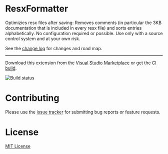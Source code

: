 # ResxFormatter
Optimizies resx files after saving: Removes comments (in particular the 3KB documentation that is included in every resx file) and sorts entries alphabetically. No configuration required or possible. Use only with a source control system and at your own risk.

See the [change log](CHANGELOG.md) for changes and road map.

----
Download this extension from the [Visual Studio Marketplace](https://marketplace.visualstudio.com/items?itemName=stefan-egli.ResxFormatter)
or get the [CI build](http://vsixgallery.com/extension/ResxFormatter.61507132-4401-47b1-9950-575e43b964c6/).



[![Build status](https://ci.appveyor.com/api/projects/status/3fn0a5uhraovv6a3?svg=true)](https://ci.appveyor.com/project/stefanegli/resxformatter)

# Contributing
Please use the [issue tracker](https://github.com/stefanegli/ResxFormatter/issues) for submitting bug reports or feature requests.

# License
[MIT License](LICENSE)
